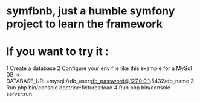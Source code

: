 # symfbnb, just a humble symfony project to learn the framework

# If you want to try it :

 1 Create a database
 2 Configure your env file like this example for a MySql DB => DATABASE_URL=mysql://db_user:db_password@127.0.0.1:5432/db_name 
 3 Run php bin/console doctrine:fixtures:load
 4 Run php bin/console server:run 
